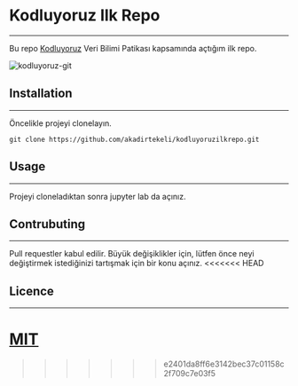# Kodluyoruz Ilk Repo
-----------------------------------------
Bu repo [Kodluyoruz](https://www.kodluyoruz.org) Veri Bilimi Patikası kapsamında açtığım ilk repo.

![kodluyoruz-git](https://user-images.githubusercontent.com/65442627/137142384-eba9d09c-5b45-4bcf-b063-53397cf23f7d.png)

## Installation
------------------------------------------

Öncelikle projeyi clonelayın.

```
git clone https://github.com/akadirtekeli/kodluyoruzilkrepo.git

```

## Usage
------------------------------------

Projeyi cloneladıktan sonra jupyter lab da açınız.

## Contrubuting
----------------------------------------------------

Pull requestler kabul edilir. Büyük değişiklikler için, lütfen önce neyi değiştirmek istediğinizi tartışmak için bir konu açınız.
<<<<<<< HEAD

## Licence
-------------------------------------

[MIT](https://choosealicense.com/licenses/mit/)
=======
>>>>>>> e2401da8ff6e3142bec37c01158c2f709c7e03f5
